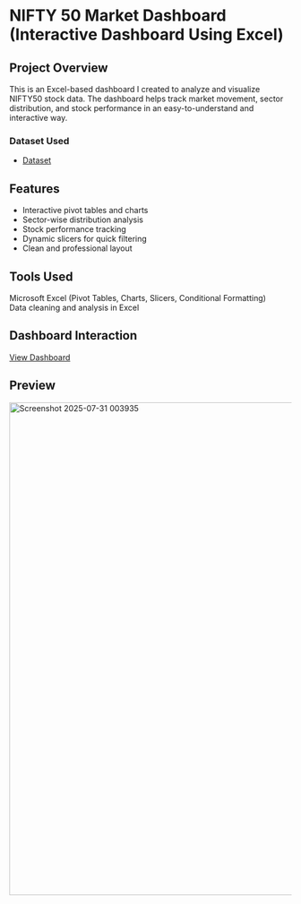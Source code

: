 # NIFTY 50 Market Dashboard (Interactive Dashboard Using Excel)
## Project Overview

This is an Excel-based dashboard I created to analyze and visualize NIFTY50 stock data.
The dashboard helps track market movement, sector distribution, and stock performance in an easy-to-understand and interactive way.
### Dataset Used
- <a href="https://docs.google.com/spreadsheets/d/1yoW_pHnGwvwMbSuUt40y9UKEBuywVXOY/edit?usp=drive_link&ouid=102058474060549777125&rtpof=true&sd=true">Dataset</a>
## Features

- Interactive pivot tables and charts                                                                                                                                                                              
- Sector-wise distribution analysis                                                                                                                                                                                   
- Stock performance tracking                                                                                                                                                                                         
- Dynamic slicers for quick filtering                                                                                                                                                                               
- Clean and professional layout
## Tools Used

Microsoft Excel (Pivot Tables, Charts, Slicers, Conditional Formatting)                                                                                                                                          
Data cleaning and analysis in Excel
## Dashboard Interaction 
<a href="https://docs.google.com/spreadsheets/d/1qe6UVL3TxZ-GbfrvDHLrg67re0GK8Sgs/edit?usp=drive_link&ouid=102058474060549777125&rtpof=true&sd=true">View Dashboard</a>
## Preview
<img width="1862" height="880" alt="Screenshot 2025-07-31 003935" src="https://github.com/user-attachments/assets/cda7d03a-e094-438f-b860-5d6b502c21c0" />


